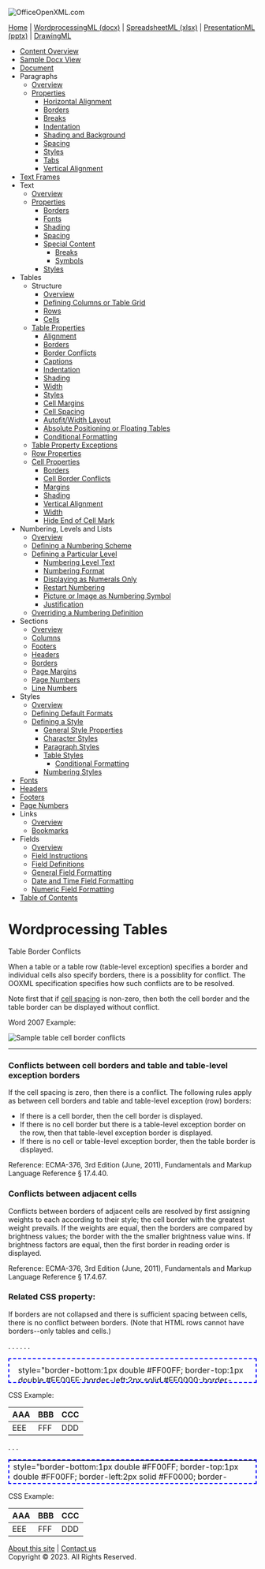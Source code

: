 ![OfficeOpenXML.com](images/banner1.png)

[Home](index.md) | [WordprocessingML (docx)](anatomyofOOXML.md) | [SpreadsheetML (xlsx)](anatomyofOOXML-xlsx.md) | [PresentationML (pptx)](anatomyofOOXML-pptx.md) | [DrawingML](drwOverview.md)

- [Content Overview](WPcontentOverview.md)
- [Sample Docx View](WPsampleDoc.md)
- [Document](WPdocument.md)
- Paragraphs
  - [Overview](WPparagraph.md)
  - [Properties](WPparagraphProperties.md)
    - [Horizontal Alignment](WPalignment.md)
    - [Borders](WPborders.md)
    - [Breaks](WPtextSpecialContent-break.md)
    - [Indentation](WPindentation.md)
    - [Shading and Background](WPshading.md)
    - [Spacing](WPspacing.md)
    - [Styles](WPstyleParStyles.md)
    - [Tabs](WPtab.md)
    - [Vertical Alignment](WPborders.md)
- [Text Frames](WPparagraph-textFrames.md)
- Text
  - [Overview](WPtext.md)
  - [Properties](WPtextFormatting.md)
    - [Borders](WPtextBorders.md)
    - [Fonts](WPtextFonts.md)
    - [Shading](WPtextShading.md)
    - [Spacing](WPtextSpacing.md)
    - [Special Content](WPtextSpecialContent.md)
      - [Breaks](WPtextSpecialContent-break.md)
      - [Symbols](WPtextSpecialContent-symbol.md)
    - [Styles](WPstyleCharStyles.md)
- Tables
  - Structure
    - [Overview](WPtable.md)
    - [Defining Columns or Table Grid](WPtableGrid.md)
    - [Rows](WPtableRow.md)
    - [Cells](WPtableCell.md)
  - [Table Properties](WPtableProperties.md)
    - [Alignment](WPtableAlignment.md)
    - [Borders](WPtableBorders.md)
    - [Border Conflicts](WPtableCellBorderConflicts.md)
    - [Captions](WPtableCaption.md)
    - [Indentation](WPtableIndent.md)
    - [Shading](WPtableShading.md)
    - [Width](WPtableWidth.md)
    - [Styles](WPstyleTableStyles.md)
    - [Cell Margins](WPtableCellMargins.md)
    - [Cell Spacing](WPtableCellSpacing.md)
    - [Autofit/Width Layout](WPtableLayout.md)
    - [Absolute Positioning or Floating Tables](WPfloatingTables.md)
    - [Conditional Formatting](WPtblLook.md)
  - [Table Property Exceptions](WPtablePropertyExceptions.md)
  - [Row Properties](WPtableRowProperties.md)
  - [Cell Properties](WPtableCellProperties.md)
    - [Borders](WPtableCellProperties-Borders.md)
    - [Cell Border Conflicts](WPtableCellBorderConflicts.md)
    - [Margins](WPtableCellProperties-Margins.md)
    - [Shading](WPtableCellProperties-Shading.md)
    - [Vertical Alignment](WPtableCellProperties-verticalAlignment.md)
    - [Width](WPtableCellProperties-Width.md)
    - [Hide End of Cell Mark](WPhideMark.md)
- Numbering, Levels and Lists
  - [Overview](WPnumbering.md)
  - [Defining a Numbering Scheme](WPnumberingAbstractNum.md)
  - [Defining a Particular Level](WPnumberingLvl.md)
    - [Numbering Level Text](WPnumberingLevelText.md)
    - [Numbering Format](WPnumbering-numFmt.md)
    - [Displaying as Numerals Only](WPnumbering-isLgl.md)
    - [Restart Numbering](WPnumbering-restart.md)
    - [Picture or Image as Numbering Symbol](WPnumbering-imagesAsSymbol.md)
    - [Justification](WPnumbering-lvlJc.md)
  - [Overriding a Numbering Definition](WPnumberingOverride.md)
- Sections
  - [Overview](WPsection.md)
  - [Columns](WPsectionCols.md)
  - [Footers](WPsectionFooterReference.md)
  - [Headers](WPsectionHeaderReference.md)
  - [Borders](WPsectionBorders.md)
  - [Page Margins](WPsectionPgMar.md)
  - [Page Numbers](WPSectionPgNumType.md)
  - [Line Numbers](WPsectionLineNumbering.md)
- Styles
  - [Overview](WPstyles.md)
  - [Defining Default Formats](WPstyleDefaults.md)
  - [Defining a Style](WPstyle.md)
    - [General Style Properties](WPstyleGenProps.md)
    - [Character Styles](WPstyleCharStyles.md)
    - [Paragraph Styles](WPstyleParStyles.md)
    - [Table Styles](WPstyleTableStyles.md)
      - [Conditional Formatting](WPstyleTableStylesCond.md)
    - [Numbering Styles](WPstyleNumStyles.md)
- [Fonts](WPfonts.md)
- [Headers](WPheaders.md)
- [Footers](WPfooters.md)
- [Page Numbers](WPSectionPgNumType.md)
- Links
  - [Overview](WPhyperlink.md)
  - [Bookmarks](WPbookmark.md)
- Fields
  - [Overview](WPfields.md)
  - [Field Instructions](WPfieldInstructions.md)
  - [Field Definitions](WPfieldDefinitions.md)
  - [General Field Formatting](WPgeneralFieldSwitches.md)
  - [Date and Time Field Formatting](WPdateTimeFieldSwitches.md)
  - [Numeric Field Formatting](WPnumericFieldSwitches.md)
- [Table of Contents](WPtableOfContents.md)

# Wordprocessing Tables

Table Border Conflicts

When a table or a table row (table-level exception) specifies a border and individual cells also specify borders, there is a possiblity for conflict. The OOXML specification specifies how such conflicts are to be resolved.

Note first that if [cell spacing](WPtableCellSpacing.md) is non-zero, then both the cell border and the table border can be displayed without conflict.

Word 2007 Example:

![Sample table cell border conflicts](images\wp-tableCellBorderConflicts-1.gif)

---

### Conflicts between cell borders and table and table-level exception borders

If the cell spacing is zero, then there is a conflict. The following rules apply as between cell borders and table and table-level exception (row) borders:

- If there is a cell border, then the cell border is displayed.
- If there is no cell border but there is a table-level exception border on the row, then that table-level exception border is displayed.
- If there is no cell or table-level exception border, then the table border is displayed.

Reference: ECMA-376, 3rd Edition (June, 2011), Fundamentals and Markup Language Reference § 17.4.40.

### Conflicts between adjacent cells

Conflicts between borders of adjacent cells are resolved by first assigning weights to each according to their style; the cell border with the greatest weight prevails. If the weights are equal, then the borders are compared by brightness values; the border with the the smaller brightness value wins. If brightness factors are equal, then the first border in reading order is displayed.

Reference: ECMA-376, 3rd Edition (June, 2011), Fundamentals and Markup Language Reference § 17.4.67.

### Related CSS property:

If borders are not collapsed and there is sufficient spacing between cells, there is no conflict between borders. (Note that HTML rows cannot have borders--only tables and cells.)

<table style="width: 100%; height:50px; border-collapse:separate; border:2px dashed #0000FF; border-spacing:10px; empty-cells:show;">   
<tr><td>style="border-bottom:1px double #FF00FF; border-top:1px double #FF00FF; border-left:2px solid #FF0000; border-right:2px solid #FF0000;">AAA</td>   
<tr><td>style="border-bottom:1px double #FF00FF; border-top:1px double #FF00FF; border-left:2px solid #FF0000; border-right:2px solid #FF0000;">BBB</td>   
. . . </tr>   
. . .   
</table>

CSS Example:

| AAA | BBB | CCC |
| --- | --- | --- |
| EEE | FFF | DDD |

<table style="width: 100%; height:50px; border-collapse:collapse; border:2px dashed #0000FF;">   
<tr><td>style="border-bottom:1px double #FF00FF; border-top:1px double #FF00FF; border-left:2px solid #FF0000; border-right:2px solid #FF0000;">AAA</td>   
<tr><td>style="border-bottom:1px double #FF00FF; border-top:1px double #FF00FF; border-left:2px solid #FF0000; border-right:2px solid #FF0000;">BBB</td>   
. . .   
</table>

CSS Example:

| AAA | BBB | CCC |
| --- | --- | --- |
| EEE | FFF | DDD |

[About this site](aboutThisSite.md) | [Contact us](contactUs.md)  
Copyright © 2023. All Rights Reserved.
